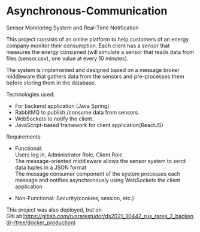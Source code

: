 # Asynchronous-Communication

Sensor Monitoring System and Real-Time Notification

This project consists of an online platform to help customers of an energy company monitor their consumption. Each client has a sensor that measures the energy consumed (will simulate a sensor that reads data from files (sensor.csv), one value at every 10 minutes).

The system is implemented and designed based on a message broker middleware that gathers data from the sensors and pre-processes them before storing them in the database.

Technologies used: <br />
 - For backend application (Java Spring) <br />
 - RabbitMQ to publish./consume data from sensors. <br />
 - WebSockets to notify the client. <br />
 - JavaScript-based framework for client application(ReactJS) <br />

Requirements: <br />
 - Functional: <br />
 Users log in, Administrator Role, Client Role <br />
 The message-oriented middleware allows the sensor system to send data tuples in a JSON format <br />
 The message consumer component of the system processes each message and notifies asynchronously using WebSockets the client application <br />

 - Non-Functional: Security(cookies, session, etc.)


This project was also deployed, but on GitLab(https://gitlab.com/rusrarestudor/ds2021_30442_rus_rares_2_backend/-/tree/docker_production)
